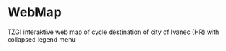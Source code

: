 # WebMap
TZGI interaktive web map of cycle destination of city of Ivanec (HR) with collapsed legend menu
